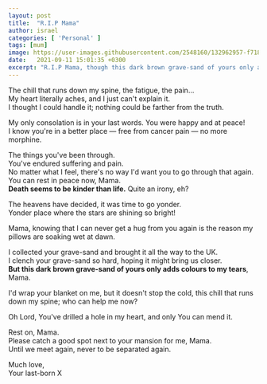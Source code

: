 ```yaml
---
layout: post
title:  "R.I.P Mama"
author: israel
categories: [ 'Personal' ]
tags: [mum]
image: https://user-images.githubusercontent.com/2548160/132962957-f7187af1-408f-488b-9df6-c081a091ccc4.jpeg
date:   2021-09-11 15:01:35 +0300
excerpt: "R.I.P Mama, though this dark brown grave-sand of yours only adds colours to my tears"
---
```


The chill that runs down my spine, the fatigue, the pain...<br>
My heart literally aches, and I just can't explain it. <br>
I thought I could handle it; nothing could be farther from the truth.<br>

My only consolation is in your last words. You were happy and at peace! <br>
I know you're in a better place — free from cancer pain — no more morphine. <br>

The things you've been through.<br>
You've endured suffering and pain.<br>
No matter what I feel, there's no way I'd want you to go through that again. <br>
You can rest in peace now, Mama. <br>
<strong>Death seems to be kinder than life.</strong> Quite an irony, eh? 

The heavens have decided, it was time to go yonder.<br>
Yonder place where the stars are shining so bright! 

Mama, knowing that I can never get a hug from you again is the reason my pillows are soaking wet at dawn.

I collected your grave-sand and brought it all the way to the UK.<br> 
I clench your grave-sand so hard, hoping it might bring us closer. <br>
<strong>But this dark brown grave-sand of yours only adds colours to my tears</strong>, Mama. 

I'd wrap your blanket on me, but it doesn't stop the cold, this chill that runs down my spine; who can help me now? <br>

Oh Lord, You've drilled a hole in my heart, and only You can mend it.

Rest on, Mama. <br>
Please catch a good spot next to your mansion for me, Mama. <br>
Until we meet again, never to be separated again. <br>

Much love,<br>
Your last-born X<br>
